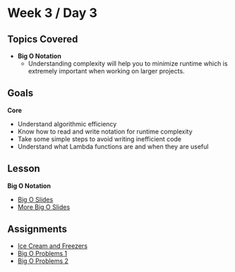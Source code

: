 # Week 3 / Day 3

## Topics Covered
- **Big O Notation**
  - Understanding complexity will help you to minimize runtime which is extremely important when working on larger projects.

## Goals
**Core**
- Understand algorithmic efficiency
- Know how to read and write notation for runtime complexity
- Take some simple steps to avoid writing inefficient code
- Understand what Lambda functions are and when they are useful

## Lesson
**Big O Notation**
- [Big O Slides](https://docs.google.com/presentation/d/1RNYAhAkNF3-UR9rzlBOaWJ0fyYundS0TAGXEYRv-Ybo/edit#slide=id.g22ef87eb09_0_23)
- [More Big O Slides](../page-resources/Big_O_Notation.pdf)

## Assignments
- [Ice Cream and Freezers](https://github.com/codeplatoon/oop-ice-cream-and-freezers)
- [Big O Problems 1](https://github.com/codeplatoon/algo-big-o-i)
- [Big O Problems 2](https://github.com/codeplatoon/algo-big-o-ii)


